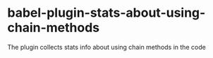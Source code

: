 # babel-plugin-stats-about-using-chain-methods
The plugin collects stats info about using chain methods in the code
